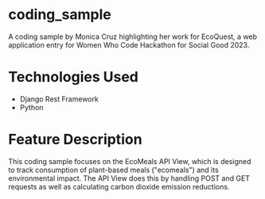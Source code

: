 # coding_sample
A coding sample by Monica Cruz highlighting her work for EcoQuest, a web application entry for Women Who Code Hackathon for Social Good 2023.

# Technologies Used
- Django Rest Framework
- Python
  
# Feature Description
This coding sample focuses on the EcoMeals API View, which is designed to track consumption of plant-based meals ("ecomeals") and its environmental impact. The API View does this by handling POST and GET requests as well as calculating carbon dioxide emission reductions.

